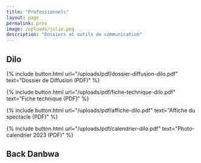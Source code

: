 ```yaml
---
title: "Professionnels"
layout: page
permalink: pros
image: /uploads/julie.png
description: "Dossiers et outils de communication"
---
```


## Dilo

{% include button.html
 url="/uploads/pdf/dossier-diffusion-dilo.pdf"
 text="Dossier de Diffusion (PDF)"
%}

{% include button.html
 url="/uploads/pdf/fiche-technique-dilo.pdf"
 text="Fiche technique (PDF)"
%}

{% include button.html
 url="/uploads/pdf/affiche-dilo.pdf"
 text="Affiche du spectacle (PDF)"
%}

{% include button.html
 url="/uploads/pdf/calendrier-dilo.pdf"
 text="Photo-calendrier 2023 (PDF)"
%}


## Back Danbwa
